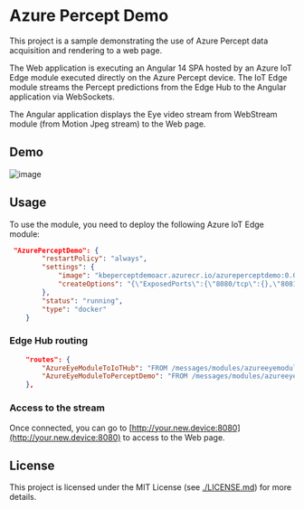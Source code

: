 # Azure Percept Demo

This project is a sample demonstrating the use of Azure Percept data acquisition and rendering to a web page.

The Web application is executing an Angular 14 SPA hosted by an Azure IoT Edge module executed directly on the Azure Percept device.
The IoT Edge module streams the Percept predictions from the Edge Hub to the Angular application via WebSockets.

The Angular application displays the Eye video stream from WebStream module (from Motion Jpeg stream) to the Web page.

## Demo

![image](https://user-images.githubusercontent.com/9513635/185103620-9f5bc371-5eb9-42ee-a5b3-7342b64b23c0.png)

## Usage

To use the module, you need to deploy the following Azure IoT Edge module:

```json
 "AzurePerceptDemo": {
        "restartPolicy": "always",
        "settings": {
            "image": "kbeperceptdemoacr.azurecr.io/azureperceptdemo:0.0.1-arm64v8",
            "createOptions": "{\"ExposedPorts\":{\"8080/tcp\":{},\"8081/tcp\":{}},\"HostConfig\":{\"PortBindings\":{\"8080/tcp\":[{\"HostPort\":\"8080\"}],\"8081/tcp\":[{\"HostPort\":\"8081\"}]}}}"
        },
        "status": "running",
        "type": "docker"
    }
```

### Edge Hub routing

```json
    "routes": {
        "AzureEyeModuleToIoTHub": "FROM /messages/modules/azureeyemodule/outputs/* INTO $upstream",
        "AzureEyeModuleToPerceptDemo": "FROM /messages/modules/azureeyemodule/outputs/*  INTO BrokeredEndpoint(\"/modules/AzurePerceptDemo/inputs/inputMessage\")"
    },
```

### Access to the stream

Once connected, you can go to [http://your.new.device:8080](http://your.new.device:8080) to access to the Web page.

## License

This project is licensed under the MIT License (see [./LICENSE.md](LICENSE.md)) for more details.
